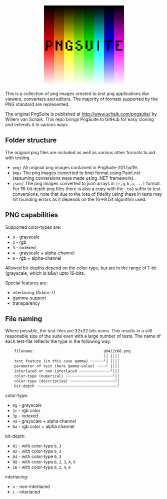<p align="center">
  <img width="256" height="256" src="https://github.com/lunapaint/pngsuite/raw/main/PngSuite.png">
</p>

This is a collection of png images created to test png applications like viewers, converters and editors. The majority of formats supported by the PNG standard are represented.

The original PngSuite is published at http://www.schaik.com/pngsuite/ by Willem van Schaik. This repo brings PngSuite to GitHub for easy cloning and extends it in various ways.


## Folder structure

The original png files are included as well as various other formats to aid with testing.

- `png/` All original png images contained in PngSuite-2017jul19.
- `bmp/` The png images converted to bmp format using Paint.net (assuming conversions were made using .NET framework).
- `json/` The png images converted to json arrays in `[r,g,b,a,...]` format. For 16-bit depth png files there is also a copy with the `_to8` suffix to test conversions, note that due to the loss of fidelity using these in tests may hit rounding errors as it depends on the 16->8 bit algorithm used.


## PNG capabilities

Supported color-types are:

- `0` - grayscale
- `2` - rgb
- `3` - indexed
- `4` - grayscale + alpha-channel
- `6` - rgb + alpha-channel

Allowed bit-depths depend on the color-type, but are in the range of 1-bit (grayscale, which is b&w) upto 16-bits.

Special features are:

- interlacing (Adam-7)
- gamma-support
- transparency


## File naming

Where possible, the test-files are 32x32 bits icons. This results in a still reasonable size of the suite even with a large number of tests. The name of each test-file reflects the type in the following way:

```
    filename:                               g04i2c08.png
                                            ││ ││││
    test feature (in this case gamma) ──────┘│ ││││
    parameter of test (here gamma-value) ────┘ ││││
    interlaced or non-interlaced ──────────────┘│││
    color-type (numerical) ─────────────────────┘││
    color-type (descriptive) ────────────────────┘│
    bit-depth ────────────────────────────────────┘
```
    
color-type:
- `0g` - grayscale
- `2c` - rgb color
- `3p` - indexed
- `4a` - grayscale + alpha channel
- `6a` - rgb color + alpha channel

bit-depth:
- `01` - with color-type `0`, `3`
- `02` - with color-type `0`, `3`
- `04` - with color-type `0`, `3`
- `08` - with color-type `0`, `2`, `3`, `4`, `6`
- `16` - with color-type `0`, `2`, `4`, `6`

interlacing:
- `n` - non-interlaced
- `i` - interlaced
